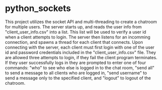 # python_sockets
This project utilizes the socket API and multi-threading to create a chatroom for multiple users. The server starts up, and reads the user info from "client_user_info.csv" into a list. This list will be used to verify a user id when a client attempts to login. The server then listens for an incomming connection, and spawns a thread for each client that connects. Upon connecting with the server, each client must first login with one of the user id and password credentials included in the "client_user_info.csv" file. They are allowed three attempts to login, if they fail the client program terminates. If they user successfully logs in they are prompted to enter one of four commands: "who" to see who else is logged in to the chat room, "send all" to send a message to all clients who are logged in, "send username" to send a message only to the specified client, and "logout" to logout of the chatroom. 

